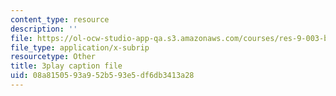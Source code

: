 ```yaml
---
content_type: resource
description: ''
file: https://ol-ocw-studio-app-qa.s3.amazonaws.com/courses/res-9-003-brains-minds-and-machines-summer-course-summer-2015/08a8150593a952b593e5df6db3413a28_D8zaRaVWy9k.vtt
file_type: application/x-subrip
resourcetype: Other
title: 3play caption file
uid: 08a81505-93a9-52b5-93e5-df6db3413a28
---
```

